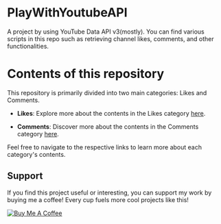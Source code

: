 # PlayWithYoutubeAPI

A project by using YouTube Data API v3(mostly). You can find various scripts in this repo such as retrieving channel likes, comments, and other functionalities.


# Contents of this repository

This repository is primarily divided into two main categories: Likes and Comments.

- **Likes**: Explore more about the contents in the Likes category [here](https://github.com/PRATIKK0709/PlayWithYoutubeAPI/blob/main/Likes/Likes.md).

- **Comments**: Discover more about the contents in the Comments category [here](https://github.com/PRATIKK0709/PlayWithYoutubeAPI/blob/main/Comments/comments.md).

Feel free to navigate to the respective links to learn more about each category's contents.

## Support

If you find this project useful or interesting, you can support my work by buying me a coffee! Every cup fuels more cool projects like this!

[![Buy Me A Coffee](https://www.buymeacoffee.com/assets/img/custom_images/orange_img.png)](https://www.buymeacoffee.com/PEACE0709)
